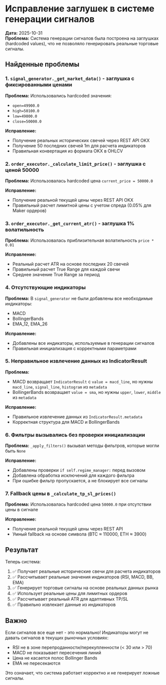# Исправление заглушек в системе генерации сигналов

**Дата:** 2025-10-31  
**Проблема:** Система генерации сигналов была построена на заглушках (hardcoded values), что не позволяло генерировать реальные торговые сигналы.

## Найденные проблемы

### 1. `signal_generator._get_market_data()` - заглушка с фиксированными ценами
**Проблема:** Использовались hardcoded значения:
- `open=49900.0`
- `high=50100.0`
- `low=49800.0`
- `close=50000.0`

**Исправление:** 
- Получение реальных исторических свечей через REST API OKX
- Получение 50 последних свечей 1m для расчета индикаторов
- Правильная конвертация из формата OKX в OHLCV

### 2. `order_executor._calculate_limit_price()` - заглушка с ценой 50000
**Проблема:** Использовалась hardcoded цена `current_price = 50000.0`

**Исправление:**
- Получение реальной текущей цены через REST API OKX
- Правильный расчет лимитной цены с учетом спреда (0.05% для Maker ордеров)

### 3. `order_executor._get_current_atr()` - заглушка 1% волатильность
**Проблема:** Использовалась приблизительная волатильность `price * 0.01`

**Исправление:**
- Реальный расчет ATR на основе последних 20 свечей
- Правильный расчет True Range для каждой свечи
- Среднее значение True Range за период

### 4. Отсутствующие индикаторы
**Проблема:** В `signal_generator` не были добавлены все необходимые индикаторы:
- MACD
- BollingerBands
- EMA_12, EMA_26

**Исправление:**
- Добавлены все индикаторы, используемые в генерации сигналов
- Правильная инициализация с корректными параметрами

### 5. Неправильное извлечение данных из IndicatorResult
**Проблема:** 
- MACD возвращает `IndicatorResult` с `value = macd_line`, но нужны `macd_line`, `signal_line`, `histogram` из `metadata`
- BollingerBands возвращает `value = sma`, но нужны `upper`, `lower`, `middle` из `metadata`

**Исправление:**
- Правильное извлечение данных из `IndicatorResult.metadata`
- Корректная структура для MACD и BollingerBands

### 6. Фильтры вызывались без проверки инициализации
**Проблема:** `_apply_filters()` вызывал методы фильтров, которые могли быть `None`

**Исправление:**
- Добавлены проверки `if self.regime_manager:` перед вызовом
- Добавлена обработка исключений для каждого фильтра
- При ошибке фильтр пропускается, а не блокирует все сигналы

### 7. Fallback цены в `_calculate_tp_sl_prices()`
**Проблема:** Использовалась hardcoded цена `50000.0` при отсутствии цены в сигнале

**Исправление:**
- Получение реальной текущей цены через REST API
- Умный fallback на основе символа (BTC ≈ 110000, ETH ≈ 3900)

## Результат

Теперь система:
1. ✅ Получает реальные исторические свечи для расчета индикаторов
2. ✅ Рассчитывает реальные значения индикаторов (RSI, MACD, BB, EMA)
3. ✅ Генерирует торговые сигналы на основе реальных данных рынка
4. ✅ Использует реальные цены для лимитных ордеров
5. ✅ Рассчитывает реальный ATR для адаптивных TP/SL
6. ✅ Правильно извлекает данные из индикаторов

## Важно

Если сигналов все еще нет - это нормально! Индикаторы могут не давать сигналов в текущих рыночных условиях:
- RSI не в зоне перепроданности/перекупленности (< 30 или > 70)
- MACD не показывает пересечения линий
- Цена не касается полос Bollinger Bands
- EMA не пересекаются

Это означает, что система работает корректно и не генерирует ложные сигналы.


